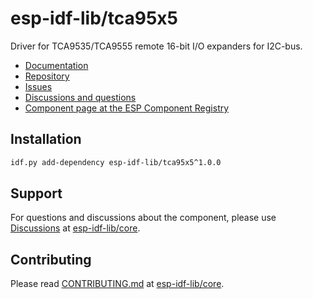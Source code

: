 # esp-idf-lib/tca95x5

Driver for TCA9535/TCA9555 remote 16-bit I/O expanders for I2C-bus.

* [Documentation](https://esp-idf-lib.github.io/tca95x5/)
* [Repository](https://github.com/esp-idf-lib/tca95x5)
* [Issues](https://github.com/esp-idf-lib/tca95x5/issues)
* [Discussions and questions](https://github.com/esp-idf-lib/core/discussions)
* [Component page at the ESP Component Registry](https://components.espressif.com/components/esp-idf-lib/tca95x5)

## Installation

```sh
idf.py add-dependency esp-idf-lib/tca95x5^1.0.0
```

## Support

For questions and discussions about the component, please use
[Discussions](https://github.com/esp-idf-lib/core/discussions)
at [esp-idf-lib/core](https://github.com/esp-idf-lib/core).

## Contributing

Please read [CONTRIBUTING.md](https://github.com/esp-idf-lib/core/blob/main/CONTRIBUTING.md)
at [esp-idf-lib/core](https://github.com/esp-idf-lib/core).
